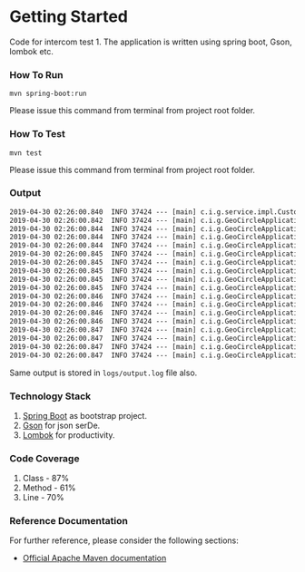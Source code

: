 # Getting Started

Code for intercom test 1. The application is written using spring boot, Gson, lombok etc.

### How To Run

`mvn spring-boot:run`

Please issue this command from terminal from project root folder.

### How To Test

`mvn test`

Please issue this command from terminal from project root folder.


### Output

```txt
2019-04-30 02:26:00.840  INFO 37424 --- [main] c.i.g.service.impl.CustomerServiceImpl   : Total fetched customers: 32
2019-04-30 02:26:00.842  INFO 37424 --- [main] c.i.g.GeoCircleApplicationRunner         : Total customers matched in range of 100.0 km : 16
2019-04-30 02:26:00.844  INFO 37424 --- [main] c.i.g.GeoCircleApplicationRunner         : 4	Ian Kehoe	{"user_id":4,"latitude":53.2451022,"longitude":-6.238335,"name":"Ian Kehoe"}
2019-04-30 02:26:00.844  INFO 37424 --- [main] c.i.g.GeoCircleApplicationRunner         : 5	Nora Dempsey	{"user_id":5,"latitude":53.1302756,"longitude":-6.2397222,"name":"Nora Dempsey"}
2019-04-30 02:26:00.844  INFO 37424 --- [main] c.i.g.GeoCircleApplicationRunner         : 6	Theresa Enright	{"user_id":6,"latitude":53.1229599,"longitude":-6.2705202,"name":"Theresa Enright"}
2019-04-30 02:26:00.845  INFO 37424 --- [main] c.i.g.GeoCircleApplicationRunner         : 8	Eoin Ahearn	{"user_id":8,"latitude":54.0894797,"longitude":-6.18671,"name":"Eoin Ahearn"}
2019-04-30 02:26:00.845  INFO 37424 --- [main] c.i.g.GeoCircleApplicationRunner         : 11	Richard Finnegan	{"user_id":11,"latitude":53.008769,"longitude":-6.1056711,"name":"Richard Finnegan"}
2019-04-30 02:26:00.845  INFO 37424 --- [main] c.i.g.GeoCircleApplicationRunner         : 12	Christina McArdle	{"user_id":12,"latitude":52.986375,"longitude":-6.043701,"name":"Christina McArdle"}
2019-04-30 02:26:00.845  INFO 37424 --- [main] c.i.g.GeoCircleApplicationRunner         : 13	Olive Ahearn	{"user_id":13,"latitude":53.0,"longitude":-7.0,"name":"Olive Ahearn"}
2019-04-30 02:26:00.845  INFO 37424 --- [main] c.i.g.GeoCircleApplicationRunner         : 15	Michael Ahearn	{"user_id":15,"latitude":52.966,"longitude":-6.463,"name":"Michael Ahearn"}
2019-04-30 02:26:00.846  INFO 37424 --- [main] c.i.g.GeoCircleApplicationRunner         : 17	Patricia Cahill	{"user_id":17,"latitude":54.180238,"longitude":-5.920898,"name":"Patricia Cahill"}
2019-04-30 02:26:00.846  INFO 37424 --- [main] c.i.g.GeoCircleApplicationRunner         : 23	Eoin Gallagher	{"user_id":23,"latitude":54.080556,"longitude":-6.361944,"name":"Eoin Gallagher"}
2019-04-30 02:26:00.846  INFO 37424 --- [main] c.i.g.GeoCircleApplicationRunner         : 24	Rose Enright	{"user_id":24,"latitude":54.133333,"longitude":-6.433333,"name":"Rose Enright"}
2019-04-30 02:26:00.846  INFO 37424 --- [main] c.i.g.GeoCircleApplicationRunner         : 26	Stephen McArdle	{"user_id":26,"latitude":53.038056,"longitude":-7.653889,"name":"Stephen McArdle"}
2019-04-30 02:26:00.847  INFO 37424 --- [main] c.i.g.GeoCircleApplicationRunner         : 29	Oliver Ahearn	{"user_id":29,"latitude":53.74452,"longitude":-7.11167,"name":"Oliver Ahearn"}
2019-04-30 02:26:00.847  INFO 37424 --- [main] c.i.g.GeoCircleApplicationRunner         : 30	Nick Enright	{"user_id":30,"latitude":53.761389,"longitude":-7.2875,"name":"Nick Enright"}
2019-04-30 02:26:00.847  INFO 37424 --- [main] c.i.g.GeoCircleApplicationRunner         : 31	Alan Behan	{"user_id":31,"latitude":53.1489345,"longitude":-6.8422408,"name":"Alan Behan"}
2019-04-30 02:26:00.847  INFO 37424 --- [main] c.i.g.GeoCircleApplicationRunner         : 39	Lisa Ahearn	{"user_id":39,"latitude":53.0033946,"longitude":-6.3877505,"name":"Lisa Ahearn"}
```
Same output is stored in `logs/output.log` file also.

### Technology Stack

1. [Spring Boot](https://spring.io/projects/spring-boot) as bootstrap project.
2. [Gson](https://github.com/google/gson) for json serDe.
3. [Lombok](https://projectlombok.org/) for productivity. 

### Code Coverage
1. Class  - 87%
2. Method - 61%
3. Line   - 70%

### Reference Documentation
For further reference, please consider the following sections:

* [Official Apache Maven documentation](https://maven.apache.org/guides/index.html)

